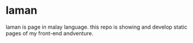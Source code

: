 # laman
laman is page in malay language. this repo is showing and develop static pages of my front-end andventure.
